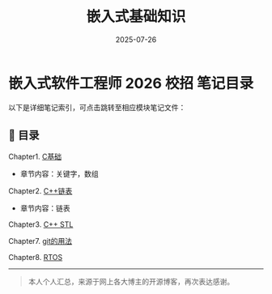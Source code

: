 ﻿---
layout: note
title: "嵌入式基础知识"
date: 2025-07-26
excerpt: "C语⾔、C++、数据结构与算法、操作系统（RTOS）、ARM基础与架构、通讯协议、Linux应⽤知识点、Linux驱动知识点。"
categories: embedded
tags:
  - C语言
  - 嵌入式
  - 基础知识
creat_date: 2025-07-26
---









# 嵌入式软件工程师 2026 校招 笔记目录

以下是详细笔记索引，可点击跳转至相应模块笔记文件：

## 📘 目录

Chapter1. [C基础](./basic_knowledge/CH1_c_basic.md)
 - 章节内容：关键字，数组

Chapter2. [C++链表](./basic_knowledge/CH2_CPP_LinkList.md)
 - 章节内容：链表

Chapter3. [C++ STL](./basic_knowledge/CH3_STL.md)

Chapter7. [git的用法](./basic_knowledge/git.md)

Chapter8. [RTOS](./basic_knowledge/rtos_basics.md)

---

> 本人个人汇总，来源于网上各大博主的开源博客，再次表达感谢。
